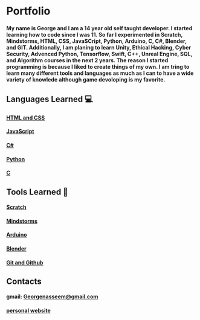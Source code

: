 # Portfolio 

#### My name is George and I am a 14 year old self taught developer. I started learning how to code since I was 11. So far I experimented in Scratch, Mindstorms, HTML, CSS, JavaSCript, Python, Arduino, C, C#, Blender, and GIT. Additionally, I am planing to learn Unity, Ethical Hacking, Cyber Security, Advenced Python, Tensorflow, Swift, C++, Unreal Engine, SQL, and Algorithm courses in the next 2 years. The reason I started programming is because I liked to create things of my own. I am tring to learn many different tools and languages as much as I can to have a wide variety of knowlede although game devoloping is my favorite.  

## Languages Learned 💻
#### [HTML and CSS](https://github.com/georgenasseem/html-and-css)
#### [JavaScript](https://github.com/georgenasseem/javascript)
#### [C#](https://github.com/georgenasseem/c#)
#### [Python](https://github.com/georgenasseem/python)
#### [C](https://github.com/georgenasseem/c)

## Tools Learned 🧰
#### [Scratch](https://github.com/georgenasseem/scratch)
#### [Mindstorms](https://github.com/georgenasseem/mindstorms)
#### [Arduino](https://github.com/georgenasseem/arduino)
#### [Blender](https://github.com/georgenasseem/blender)
#### [Git and Github](https://github.com/georgenasseem/git-and-github)

## Contacts
#### gmail: Georgenasseem@gmail.com
#### [personal website](https://georgenasseem.github.io/personal-website/)
